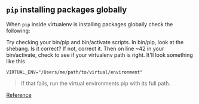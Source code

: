 ## `pip` installing packages globally

When `pip` inside virtualenv is installing packages globally check the following:


Try checking your bin/pip and bin/activate scripts. In bin/pip, look at the shebang. Is it correct? If not, correct it. Then on line ~42 in your bin/activate, check to see if your virtualenv path is right. It'll look something like this

`VIRTUAL_ENV="/Users/me/path/to/virtual/environment"`

> If that fails, run the virtual environments pip with its full path.



[Reference](https://stackoverflow.com/questions/20952797/pip-installing-in-global-site-packages-instead-of-virtualenv)